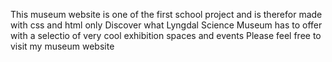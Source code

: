 This museum website is one of the first school project and is therefor made with css and html only 
Discover what Lyngdal Science Museum has to offer with a selectio of very cool exhibition spaces and events
Please feel free to visit my museum website 
